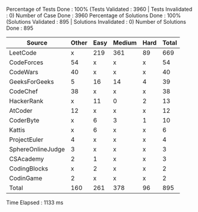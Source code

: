 Percentage of Tests Done : 100% (Tests Validated : 3960 | Tests Invalidated : 0)
Number of Case Done : 3960
Percentage of Solutions Done : 100% (Solutions Validated : 895 | Solutions Invalidated : 0)
Number of Solutions Done : 895

| Source             | Other    | Easy     | Medium   | Hard     | Total    |
| ------------------ | -------- | -------- | -------- | -------- | -------- |
| LeetCode           | x        | 219      | 361      | 89       | 669      |
| CodeForces         | 54       | x        | x        | x        | 54       |
| CodeWars           | 40       | x        | x        | x        | 40       |
| GeeksForGeeks      | 5        | 16       | 14       | 4        | 39       |
| CodeChef           | 38       | x        | x        | x        | 38       |
| HackerRank         | x        | 11       | 0        | 2        | 13       |
| AtCoder            | 12       | x        | x        | x        | 12       |
| CoderByte          | x        | 6        | 3        | 1        | 10       |
| Kattis             | x        | 6        | x        | x        | 6        |
| ProjectEuler       | 4        | x        | x        | x        | 4        |
| SphereOnlineJudge  | 3        | x        | x        | x        | 3        |
| CSAcademy          | 2        | 1        | x        | x        | 3        |
| CodingBlocks       | x        | 2        | x        | x        | 2        |
| CodinGame          | 2        | x        | x        | x        | 2        |
| Total              | 160      | 261      | 378      | 96       | 895      | 

Time Elapsed : 1133 ms

